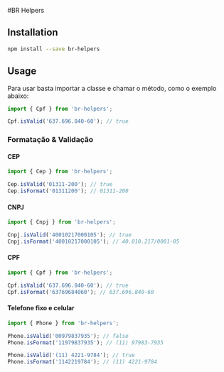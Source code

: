 #BR Helpers

## Installation

```bash
npm install --save br-helpers
```

## Usage

Para usar basta importar a classe e chamar o método, como o exemplo abaixo:

```javascript
import { Cpf } from 'br-helpers';

Cpf.isValid('637.696.840-60'); // true
```

### Formatação & Validação

#### CEP

```javascript
import { Cep } from 'br-helpers';

Cep.isValid('01311-200'); // true
Cep.isFormat('01311200'); // 01311-200
```

#### CNPJ

```javascript
import { Cnpj } from 'br-helpers';

Cnpj.isValid('40010217000105'); // true
Cnpj.isFormat('40010217000105'); // 40.010.217/0001-05
```

#### CPF

```javascript
import { Cpf } from 'br-helpers';

Cpf.isValid('637.696.840-60'); // true
Cpf.isFormat('63769684060'); // 637.696.840-60
```

#### Telefone fixo e celular

```javascript
import { Phone } from 'br-helpers';

Phone.isValid('00979837935'); // false
Phone.isFormat('11979837935'); // (11) 97983-7935

Phone.isValid('(11) 4221-9784'); // true
Phone.isFormat('1142219784'); // (11) 4221-9784
```
